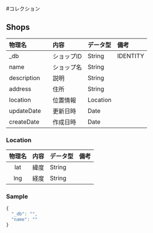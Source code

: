 #コレクション

## Shops
| 物理名      | 内容        |  データ型    | 備考         |
|:------------|:------------|:-------------|:-------------|
| _db         | ショップID  | String       |IDENTITY      |
| name        | ショップ名  | String       |              |
| description | 説明        | String       |              |
| address     | 住所        | String       |              |
| location    | 位置情報    | Location     |              |
| updateDate　| 更新日時    | Date         |              |
| createDate  | 作成日時    | Date         |              |

### Location
| 物理名      | 内容        | データ型     | 備考         |
|:-----------:|:------------|:-------------|:-------------|
| lat         | 緯度        | String       |              |
| lng         | 経度        | String       |              |


### Sample
```javascript
{
  "_db": "",
  "name": ""
}
```
